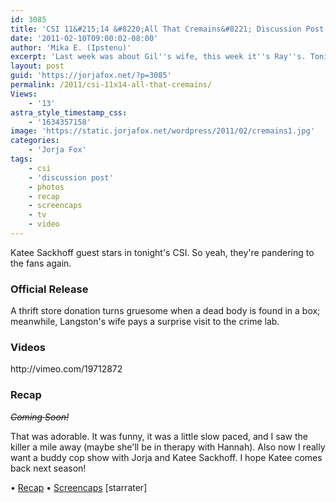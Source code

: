 ```yaml
---
id: 3085
title: 'CSI 11&#215;14 &#8220;All That Cremains&#8221; Discussion Post (Updated)'
date: '2011-02-10T09:00:02-08:00'
author: 'Mika E. (Ipstenu)'
excerpt: 'Last week was about Gil''s wife, this week it''s Ray''s. Tonight is "All That Cremains" - Updated at 10:37pm ET.'
layout: post
guid: 'https://jorjafox.net/?p=3085'
permalink: /2011/csi-11x14-all-that-cremains/
Views:
    - '13'
astra_style_timestamp_css:
    - '1634357158'
image: 'https://static.jorjafox.net/wordpress/2011/02/cremains1.jpg'
categories:
    - 'Jorja Fox'
tags:
    - csi
    - 'discussion post'
    - photos
    - recap
    - screencaps
    - tv
    - video
---
```


Katee Sackhoff guest stars in tonight's CSI.  So yeah, they're pandering to the fans again.

<h3>Official Release</h3>
A thrift store donation turns gruesome when a dead body is found in a box; meanwhile, Langston's wife pays a surprise visit to the crime lab.

<h3>Videos</h3>
http://vimeo.com/19712872

<h3>Recap</h3>
<del datetime="2011-02-11T03:37:18+00:00"><em>Coming Soon!</em></del>

That was adorable.  It was funny, it was a little slow paced, and I saw the killer a mile away (maybe she'll be in therapy with Hannah).  Also now I really want a buddy cop show with Jorja and Katee Sackhoff.  I hope Katee comes back next season!

&bull; <a href="https://jorjafox.net/wiki/All_That_Cremains">Recap</a>
&bull; <a href="https://jorjafox.net/gallery/tv/csi/season11/cremains">Screencaps</a>
[starrater] 
